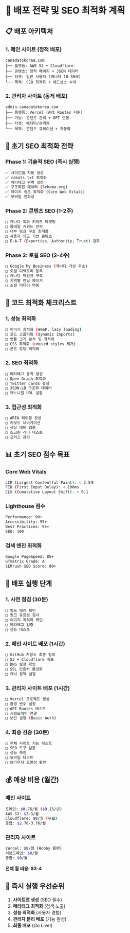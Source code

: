 # 🚀 배포 전략 및 SEO 최적화 계획

## 📋 배포 아키텍처

### 1. 메인 사이트 (정적 배포)
```
canadatokorea.com
├── 플랫폼: AWS S3 + Cloudflare
├── 콘텐츠: 정적 페이지 + JSON 데이터
├── 타겟: 일반 사용자 (캐나다 18-30세)
└── 목적: SEO 최적화 + 애드센스 수익
```

### 2. 관리자 사이트 (동적 배포)
```
admin.canadatokorea.com
├── 플랫폼: Vercel (API Routes 지원)
├── 기능: 콘텐츠 관리 + GPT 연동
├── 타겟: 에디터/관리자
└── 목적: 콘텐츠 큐레이션 + 자동화
```

## 🎯 초기 SEO 최적화 전략

### Phase 1: 기술적 SEO (즉시 실행)
```bash
✅ 사이트맵 자동 생성
✅ robots.txt 최적화
✅ 메타태그 완벽 설정
✅ 구조화된 데이터 (Schema.org)
✅ 페이지 속도 최적화 (Core Web Vitals)
✅ 모바일 친화성
```

### Phase 2: 콘텐츠 SEO (1-2주)
```bash
□ 캐나다 특화 키워드 타겟팅
□ 롱테일 키워드 전략
□ 내부 링크 구조 최적화
□ 사용자 의도 기반 콘텐츠
□ E-A-T (Expertise, Authority, Trust) 강화
```

### Phase 3: 로컬 SEO (2-4주)
```bash
□ Google My Business (캐나다 가상 주소)
□ 로컬 디렉토리 등록
□ 캐나다 백링크 구축
□ 지역별 랜딩 페이지
□ 소셜 미디어 연동
```

## 🔧 코드 최적화 체크리스트

### 1. 성능 최적화
```bash
□ 이미지 최적화 (WebP, lazy loading)
□ 코드 스플리팅 (dynamic imports)
□ 번들 크기 분석 및 최적화
□ CSS 최적화 (unused styles 제거)
□ 폰트 로딩 최적화
```

### 2. SEO 최적화
```bash
□ 메타태그 동적 생성
□ Open Graph 최적화
□ Twitter Cards 설정
□ JSON-LD 구조화 데이터
□ 캐노니컬 URL 설정
```

### 3. 접근성 최적화
```bash
□ ARIA 레이블 완성
□ 키보드 네비게이션
□ 색상 대비 검증
□ 스크린 리더 테스트
□ 포커스 관리
```

## 📊 초기 SEO 점수 목표

### Core Web Vitals
```bash
LCP (Largest Contentful Paint): < 2.5초
FID (First Input Delay): < 100ms  
CLS (Cumulative Layout Shift): < 0.1
```

### Lighthouse 점수
```bash
Performance: 90+ 
Accessibility: 95+
Best Practices: 95+
SEO: 100
```

### 검색 엔진 최적화
```bash
Google PageSpeed: 85+
GTmetrix Grade: A
SEMrush SEO Score: 80+
```

## 🚀 배포 실행 단계

### 1. 사전 점검 (30분)
```bash
□ 빌드 에러 확인
□ 링크 유효성 검사
□ 이미지 최적화 확인
□ 메타태그 검증
□ 성능 테스트
```

### 2. 메인 사이트 배포 (1시간)
```bash
□ GitHub 저장소 최종 정리
□ S3 + Cloudflare 배포
□ DNS 설정 확인
□ SSL 인증서 활성화
□ 캐시 정책 설정
```

### 3. 관리자 사이트 배포 (1시간)  
```bash
□ Vercel 프로젝트 생성
□ 환경 변수 설정
□ API Routes 테스트
□ 서브도메인 연결
□ 보안 설정 (Basic Auth)
```

### 4. 최종 검증 (30분)
```bash
□ 전체 사이트 기능 테스트
□ SEO 도구 검증
□ 성능 측정
□ 모바일 테스트
□ 브라우저 호환성 확인
```

## 💰 예상 비용 (월간)

### 메인 사이트
```bash
도메인: $0.76/월 ($9.15/년)
AWS S3: $2-3/월
Cloudflare: $0/월 (무료)
총합: $2.76-3.76/월
```

### 관리자 사이트
```bash
Vercel: $0/월 (Hobby 플랜)
서브도메인: $0/월
총합: $0/월
```

**전체 월 비용: $3-4**

## 🎯 즉시 실행 우선순위

1. **사이트맵 생성** (SEO 필수)
2. **메타태그 최적화** (검색 노출)
3. **성능 최적화** (사용자 경험)
4. **관리자 분리 배포** (기능 완성)
5. **최종 배포** (Go Live!)
